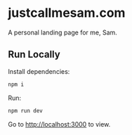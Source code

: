 # justcallmesam.com

A personal landing page for me, Sam.

## Run Locally

Install dependencies:

```bash
npm i
```

Run:


```bash
npm run dev
```

Go to [http://localhost:3000](http://localhost:3000) to view.
